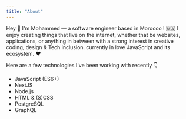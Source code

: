 ```yaml
---
title: "About"
---
```


Hey <span role="img" aria-hidden="true">👋</span> I'm Mohammed — a software engineer based in Morocco ! <span role="img" aria-hidden="true">🇲🇦</span> I enjoy creating things that live on the internet, whether that be websites, applications, or anything in between with a strong interest in creative coding, design & Tech inclusion. currently in love JavaScript and its ecosystem. <span role="img" aria-hidden="true">❤️</span>

Here are a few technologies I've been working with recently <span role="img" aria-hidden="true">👇</span>

- JavaScript (ES6+)
- NextJS
- Node.js
- HTML & (S)CSS
- PostgreSQL
- GraphQL
